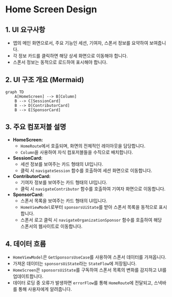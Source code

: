 
# Home Screen Design

## 1. UI 요구사항
- 앱의 메인 화면으로서, 주요 기능인 세션, 기여자, 스폰서 정보를 요약하여 보여줍니다.
- 각 정보 카드를 클릭하면 해당 상세 화면으로 이동해야 합니다.
- 스폰서 정보는 동적으로 로드하여 표시해야 합니다.

## 2. UI 구조 개요 (Mermaid)
```mermaid
graph TD
    A[HomeScreen] --> B[Column]
    B --> C[SessionCard]
    B --> D[ContributorCard]
    B --> E[SponsorCard]
```

## 3. 주요 컴포저블 설명
- **HomeScreen:**
    - `HomeRoute`에서 호출되며, 화면의 전체적인 레이아웃을 담당합니다.
    - `Column`을 사용하여 자식 컴포저블들을 수직으로 배치합니다.
- **SessionCard:**
    - 세션 정보를 보여주는 카드 형태의 UI입니다.
    - 클릭 시 `navigateSession` 함수를 호출하여 세션 화면으로 이동합니다.
- **ContributorCard:**
    - 기여자 정보를 보여주는 카드 형태의 UI입니다.
    - 클릭 시 `navigateContributor` 함수를 호출하여 기여자 화면으로 이동합니다.
- **SponsorCard:**
    - 스폰서 목록을 보여주는 카드 형태의 UI입니다.
    - `HomeViewModel`로부터 `sponsorsUiState`를 받아 스폰서 목록을 동적으로 표시합니다.
    - 스폰서 로고 클릭 시 `navigateOrganizationSponsor` 함수를 호출하여 해당 스폰서의 웹사이트로 이동합니다.

## 4. 데이터 흐름
- `HomeViewModel`은 `GetSponsorsUseCase`를 사용하여 스폰서 데이터를 가져옵니다.
- 가져온 데이터는 `sponsorsUiState`라는 `StateFlow`에 저장됩니다.
- `HomeScreen`은 `sponsorsUiState`를 구독하여 스폰서 목록의 변화를 감지하고 UI를 업데이트합니다.
- 데이터 로딩 중 오류가 발생하면 `errorFlow`를 통해 `HomeRoute`에 전달되고, 스낵바를 통해 사용자에게 알려줍니다.
